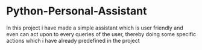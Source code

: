# Python-Personal-Assistant
In this project i have made a simple assistant which is user friendly and even can act upon to every queries of the user, thereby doing some specific actions which i have already predefined in the project 
